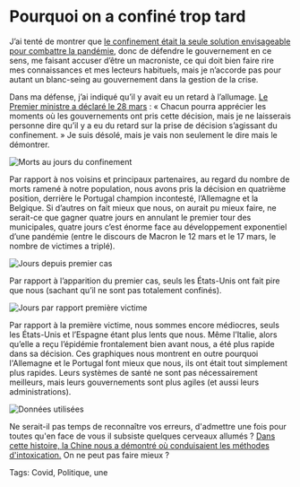 # Pourquoi on a confiné trop tard

J’ai tenté de montrer que [le confinement était la seule solution envisageable pour combattre la pandémie](https://tcrouzet.com/2020/04/05/pourquoi-le-confinement-etait-la-seule-strategie-possible/), donc de défendre le gouvernement en ce sens, me faisant accuser d’être un macroniste, ce qui doit bien faire rire mes connaissances et mes lecteurs habituels, mais je n’accorde pas pour autant un blanc-seing au gouvernement dans la gestion de la crise.<span id="more-53894"></span>

Dans ma défense, j’ai indiqué qu’il y avait eu un retard à l’allumage. [Le Premier ministre a déclaré le 28 mars](https://www.bfmtv.com/mediaplayer/video/edouard-philippe-je-ne-laisserai-personne-dire-qu-il-y-a-eu-du-retard-sur-la-prise-de-decision-s-agissant-du-confinement-1234506.html) : « Chacun pourra apprécier les moments où les gouvernements ont pris cette décision, mais je ne laisserais personne dire qu’il y a eu du retard sur la prise de décision s’agissant du confinement. » Je suis désolé, mais je vais non seulement le dire mais le démontrer.

![Morts au jours du confinement](https://tcrouzet.comhttps://tcrouzet.com/images_tc/2020/04/mensonge1.png)

Par rapport à nos voisins et principaux partenaires, au regard du nombre de morts ramené à notre population, nous avons pris la décision en quatrième position, derrière le Portugal champion incontesté, l’Allemagne et la Belgique. Si d’autres on fait mieux que nous, on aurait pu mieux faire, ne serait-ce que gagner quatre jours en annulant le premier tour des municipales, quatre jours c’est énorme face au développement exponentiel d’une pandémie (entre le discours de Macron le 12 mars et le 17 mars, le nombre de victimes a triplé).

![Jours depuis premier  cas](https://tcrouzet.comhttps://tcrouzet.com/images_tc/2020/04/mensonge2.png)

Par rapport à l’apparition du premier cas, seuls les États-Unis ont fait pire que nous (sachant qu’il ne sont pas totalement confinés).

![Jours par rapport première victime](https://tcrouzet.comhttps://tcrouzet.com/images_tc/2020/04/mensonge3.png)

Par rapport à la première victime, nous sommes encore médiocres, seuls les États-Unis et l’Espagne étant plus lents que nous. Même l’Italie, alors qu’elle a reçu l’épidémie frontalement bien avant nous, a été plus rapide dans sa décision. Ces graphiques nous montrent en outre pourquoi l'Allemagne et le Portugal font mieux que nous, ils ont était tout simplement plus rapides. Leurs systèmes de santé ne sont pas nécessairement meilleurs, mais leurs gouvernements sont plus agiles (et aussi leurs administrations).

![Données utilisées](https://tcrouzet.comhttps://tcrouzet.com/images_tc/2020/04/mensonge4.png)

Ne serait-il pas temps de reconnaître vos erreurs, d'admettre une fois pour toutes qu'en face de vous il subsiste quelques cerveaux allumés ? [Dans cette histoire, la Chine nous a démontré où conduisaient les méthodes d'intoxication.](https://tcrouzet.com/2020/04/07/le-mensonge-chinois/) On ne peut pas faire mieux ?

Tags: Covid, Politique, une
